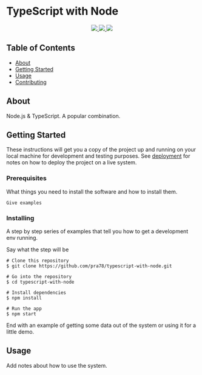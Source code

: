 # TypeScript with Node

<p align="center">
  <a href="https://img.shields.io/badge/stack-Node-brightgreen">
	  <img src="https://img.shields.io/badge/stack-Node-brightgreen">
	</a>
  <a href="https://img.shields.io/badge/stack-TypeScript-blue">
	  <img src="https://img.shields.io/badge/stack-TypeScript-blue">
	</a>
<a href="https://img.shields.io/badge/stack-JS-brightgreen">
	<img src="https://img.shields.io/badge/stack-JS-brightgreen">
	</a>
</p>

## Table of Contents

- [About](#about)
- [Getting Started](#getting_started)
- [Usage](#usage)
- [Contributing](../CONTRIBUTING.md)

## About <a name = "about"></a>

Node.js & TypeScript. A popular combination.

## Getting Started <a name = "getting_started"></a>

These instructions will get you a copy of the project up and running on your local machine for development and testing purposes. See [deployment](#deployment) for notes on how to deploy the project on a live system.

### Prerequisites

What things you need to install the software and how to install them.

```
Give examples
```

### Installing

A step by step series of examples that tell you how to get a development env running.

Say what the step will be

```
# Clone this repository
$ git clone https://github.com/pra78/typescript-with-node.git

# Go into the repository
$ cd typescript-with-node

# Install dependencies
$ npm install

# Run the app
$ npm start
```

End with an example of getting some data out of the system or using it for a little demo.

## Usage <a name = "usage"></a>

Add notes about how to use the system.
